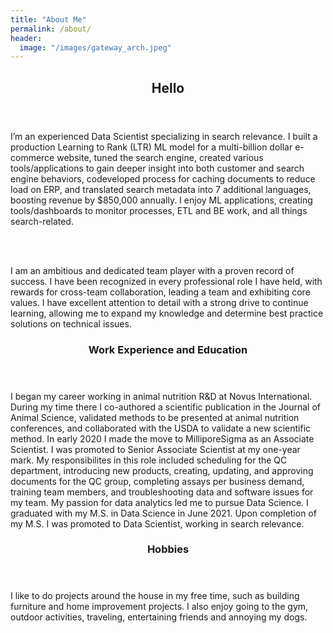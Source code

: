 ```yaml
---
title: "About Me"
permalink: /about/
header:
  image: "/images/gateway_arch.jpeg"
---
```



<!-- Main -->
<div id="main">

<section id="one">
	<div class="inner">
		<header class="major">
			<h2>Hello</h2>
		</header>
		<p>I’m an experienced Data Scientist specializing in search relevance. I built a production Learning to Rank (LTR) ML model for a multi-billion dollar e-commerce website, tuned the search engine, created various tools/applications to gain deeper insight into both customer and search engine behaviors, codeveloped process for caching documents to reduce load on ERP, and translated search metadata into 7 additional languages,  boosting revenue by $850,000 annually. I enjoy ML applications, creating tools/dashboards to monitor processes, ETL and BE work, and all things search-related.</p>
<br><br>
<p> I am an ambitious and dedicated team player with a proven record of success. I have been recognized in every professional role I have held, with rewards for cross-team collaboration, leading a team and exhibiting core values. I have excellent attention to detail with a strong drive to continue learning, allowing me to expand my knowledge and determine best practice solutions on technical issues. 
</p>
	</div>
</section>

<section id="two" class="spotlights">
	<section>
		<div class="content">
			<div class="inner">
				<header class="major">
					<h3>Work Experience and Education</h3>
				</header>
				<p> 
				
I began my career working in animal nutrition R&D at Novus International. During my time there I co-authored a scientific publication in the Journal of Animal Science, validated methods to be presented at animal nutrition conferences, and collaborated with the USDA to validate a new scientific method. In early 2020 I made the move to MilliporeSigma as an Associate Scientist. I was promoted to Senior Associate Scientist at my one-year mark. My responsibilites in this role included scheduling for the QC department, introducing new products, creating, updating, and approving documents for the QC group, completing assays per business demand, training team members, and troubleshooting data and software issues for my team. My passion for data analytics led me to pursue Data Science. I graduated with my M.S. in Data Science in June 2021. Upon completion of my M.S. I was promoted to Data Scientist, working in search relevance.</p>
			</div>
		</div>
	</section>
	<section>
		<div class="content">
			<div class="inner">
				<header class="major">
					<h3>Hobbies</h3>
				</header>
				<p>I like to do projects around the house in my free time, such as building furniture and home improvement projects. I also enjoy going to the gym, outdoor activities, traveling, entertaining friends and annoying my dogs.  </p>
			</div>
		</div>
